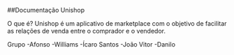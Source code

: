 ##Documentação Unishop

O que é?
Unishop é um aplicativo de marketplace com o objetivo de facilitar as relações de venda entre o comprador e o vendedor.

Grupo
-Afonso
-Williams
-Ícaro Santos
-João Vitor
-Danilo 
